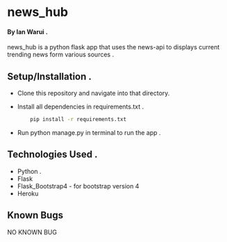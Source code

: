 # news_hub

#### By Ian Warui .
news_hub is a python flask app that uses the news-api to displays current trending news form various sources .

## Setup/Installation .
* Clone this repository and navigate into that directory.
* Install all dependencies in requirements.txt .

    ```bash
        pip install -r requirements.txt
    ```
* Run python manage.py in terminal to run the app .

## Technologies Used .
+ Python  .
+ Flask
+ Flask_Bootstrap4 - for bootstrap version 4
+ Heroku 

## Known Bugs
  NO KNOWN BUG
